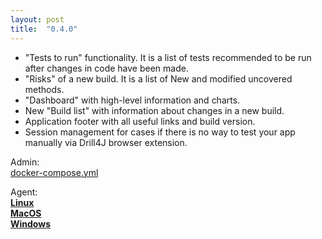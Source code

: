 ```yaml
---
layout: post
title:  "0.4.0"
---
```

* "Tests to run" functionality. It is a list of tests recommended to be run after changes in code have been made. 
* "Risks" of a new build. It is a list of New and modified uncovered methods.
* "Dashboard" with high-level information and charts.
* New "Build list" with information about changes in a new build.
* Application footer with all useful links and build version.
* Session management for cases if there is no way to test your app manually via Drill4J browser extension.

Admin:  
[docker-compose.yml](https://github.com/Drill4J/drill4j.github.io/blob/master/assets/files/0.4.0/docker-compose.yml)

Agent:  
[**Linux**](https://oss.jfrog.org/artifactory/oss-release-local/com/epam/drill/drill-agent-linuxX64/0.4.0/drill-agent-linuxX64-0.4.0.zip)    
[**MacOS**](https://oss.jfrog.org/artifactory/oss-release-local/com/epam/drill/drill-agent-macosX64/0.4.0/drill-agent-macosX64-0.4.0.zip)    
[**Windows**](https://oss.jfrog.org/artifactory/oss-release-local/com/epam/drill/drill-agent-mingwX64/0.4.0/drill-agent-mingwX64-0.4.0.zip)  